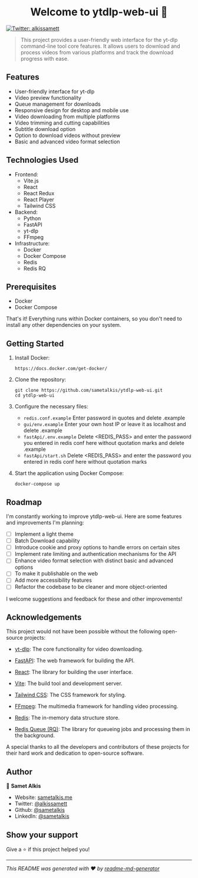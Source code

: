 <h1 align="center">Welcome to ytdlp-web-ui 👋</h1>
<p>
  <a href="https://twitter.com/alkissamett" target="_blank">
    <img alt="Twitter: alkissamett" src="https://img.shields.io/twitter/follow/alkissamett.svg?style=social" />
  </a>
</p>

> This project provides a user-friendly web interface for the yt-dlp command-line tool core features. It allows users to download and process videos from various platforms and track the download progress with ease.

## Features

- User-friendly interface for yt-dlp
- Video preview functionality
- Queue management for downloads
- Responsive design for desktop and mobile use
- Video downloading from multiple platforms
- Video trimming and cutting capabilities
- Subtitle download option
- Option to download videos without preview
- Basic and advanced video format selection

## Technologies Used

- Frontend:
  - Vite.js
  - React
  - React Redux
  - React Player
  - Tailwind CSS
- Backend:
  - Python
  - FastAPI
  - yt-dlp
  - FFmpeg
- Infrastructure:
  - Docker
  - Docker Compose
  - Redis
  - Redis RQ

## Prerequisites

- Docker
- Docker Compose

That's it! Everything runs within Docker containers, so you don't need to install any other dependencies on your system.

## Getting Started

1. Install Docker:

   ```
   https://docs.docker.com/get-docker/
   ```

2. Clone the repository:

   ```
   git clone https://github.com/sametalkis/ytdlp-web-ui.git
   cd ytdlp-web-ui
   ```

3. Configure the necessary files:

   - `redis.conf.example` Enter password in quotes and delete .example
   - `gui/env.example` Enter your own host IP or leave it as localhost and delete .example
   - `fastApi/.env.example` Delete <REDIS_PASS> and enter the password you entered in redis conf here without quotation marks and delete .example
   - `fastApi/start.sh` Delete <REDIS_PASS> and enter the password you entered in redis conf here without quotation marks

4. Start the application using Docker Compose:
   ```
   docker-compose up
   ```

## Roadmap

I'm constantly working to improve ytdlp-web-ui. Here are some features and improvements I'm planning:

- [ ] Implement a light theme
- [ ] Batch Download capability
- [ ] Introduce cookie and proxy options to handle errors on certain sites
- [ ] Implement rate limiting and authentication mechanisms for the API
- [ ] Enhance video format selection with distinct basic and advanced options
- [ ] To make it publishable on the web
- [ ] Add more accessibility features
- [ ] Refactor the codebase to be cleaner and more object-oriented

I welcome suggestions and feedback for these and other improvements!

## Acknowledgements

This project would not have been possible without the following open-source projects:

- [yt-dlp](https://github.com/yt-dlp/yt-dlp): The core functionality for video downloading.

- [FastAPI](https://github.com/tiangolo/fastapi): The web framework for building the API.

- [React](https://github.com/facebook/react): The library for building the user interface.

- [Vite](https://github.com/vitejs/vite): The build tool and development server.

- [Tailwind CSS](https://tailwindcss.com/): The CSS framework for styling.

- [FFmpeg](https://ffmpeg.org/): The multimedia framework for handling video processing.

- [Redis](https://redis.io/): The in-memory data structure store.

- [Redis Queue (RQ)](https://python-rq.org/): The library for queueing jobs and processing them in the background.

A special thanks to all the developers and contributors of these projects for their hard work and dedication to open-source software.

## Author

👤 **Samet Alkis**

- Website: [sametalkis.me](https://sametalkis.me)
- Twitter: [@alkissamett](https://twitter.com/alkissamett)
- Github: [@sametalkis](https://github.com/sametalkis)
- LinkedIn: [@sametalkis](https://linkedin.com/in/sametalkis)

## Show your support

Give a ⭐️ if this project helped you!

---

_This README was generated with ❤️ by [readme-md-generator](https://github.com/kefranabg/readme-md-generator)_
